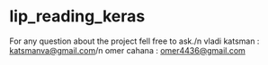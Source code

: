 # lip_reading_keras

For any question about the project fell free to ask./n
vladi katsman : <katsmanva@gmail.com>/n
omer cahana : <omer4436@gmail.com>
